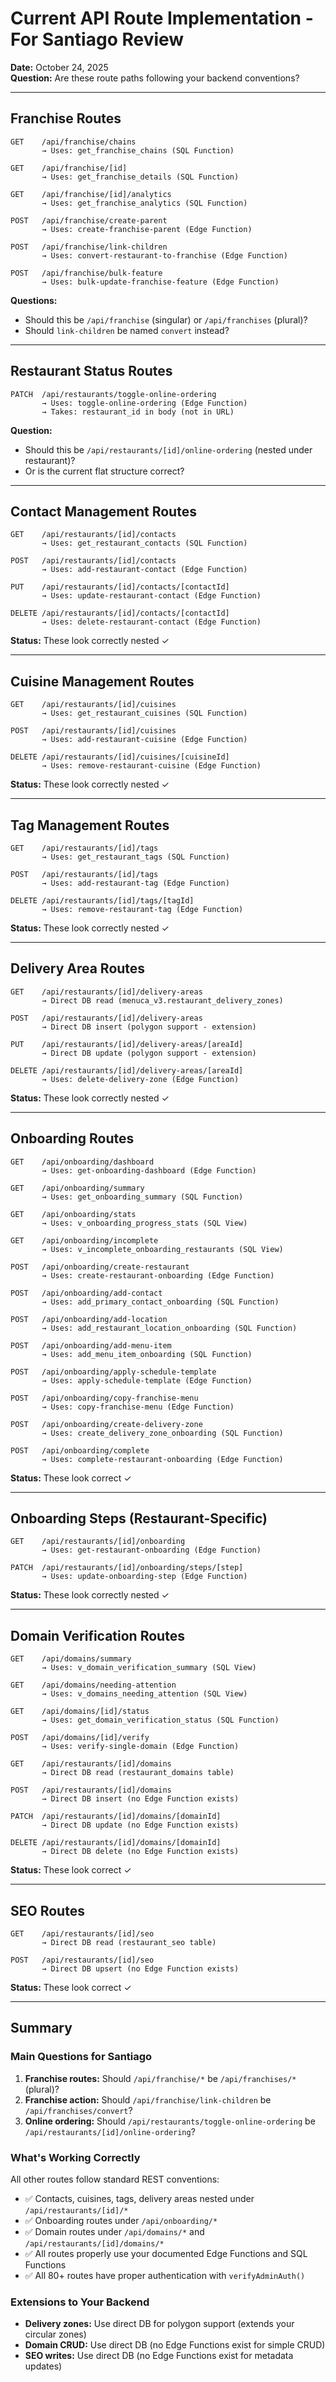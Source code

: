 # Current API Route Implementation - For Santiago Review

**Date:** October 24, 2025  
**Question:** Are these route paths following your backend conventions?

---

## Franchise Routes

```
GET    /api/franchise/chains
       → Uses: get_franchise_chains (SQL Function)
       
GET    /api/franchise/[id]
       → Uses: get_franchise_details (SQL Function)
       
GET    /api/franchise/[id]/analytics
       → Uses: get_franchise_analytics (SQL Function)
       
POST   /api/franchise/create-parent
       → Uses: create-franchise-parent (Edge Function)
       
POST   /api/franchise/link-children
       → Uses: convert-restaurant-to-franchise (Edge Function)
       
POST   /api/franchise/bulk-feature
       → Uses: bulk-update-franchise-feature (Edge Function)
```

**Questions:**
- Should this be `/api/franchise` (singular) or `/api/franchises` (plural)?
- Should `link-children` be named `convert` instead?

---

## Restaurant Status Routes

```
PATCH  /api/restaurants/toggle-online-ordering
       → Uses: toggle-online-ordering (Edge Function)
       → Takes: restaurant_id in body (not in URL)
```

**Question:**
- Should this be `/api/restaurants/[id]/online-ordering` (nested under restaurant)?
- Or is the current flat structure correct?

---

## Contact Management Routes

```
GET    /api/restaurants/[id]/contacts
       → Uses: get_restaurant_contacts (SQL Function)
       
POST   /api/restaurants/[id]/contacts
       → Uses: add-restaurant-contact (Edge Function)
       
PUT    /api/restaurants/[id]/contacts/[contactId]
       → Uses: update-restaurant-contact (Edge Function)
       
DELETE /api/restaurants/[id]/contacts/[contactId]
       → Uses: delete-restaurant-contact (Edge Function)
```

**Status:** These look correctly nested ✓

---

## Cuisine Management Routes

```
GET    /api/restaurants/[id]/cuisines
       → Uses: get_restaurant_cuisines (SQL Function)
       
POST   /api/restaurants/[id]/cuisines
       → Uses: add-restaurant-cuisine (Edge Function)
       
DELETE /api/restaurants/[id]/cuisines/[cuisineId]
       → Uses: remove-restaurant-cuisine (Edge Function)
```

**Status:** These look correctly nested ✓

---

## Tag Management Routes

```
GET    /api/restaurants/[id]/tags
       → Uses: get_restaurant_tags (SQL Function)
       
POST   /api/restaurants/[id]/tags
       → Uses: add-restaurant-tag (Edge Function)
       
DELETE /api/restaurants/[id]/tags/[tagId]
       → Uses: remove-restaurant-tag (Edge Function)
```

**Status:** These look correctly nested ✓

---

## Delivery Area Routes

```
GET    /api/restaurants/[id]/delivery-areas
       → Direct DB read (menuca_v3.restaurant_delivery_zones)
       
POST   /api/restaurants/[id]/delivery-areas
       → Direct DB insert (polygon support - extension)
       
PUT    /api/restaurants/[id]/delivery-areas/[areaId]
       → Direct DB update (polygon support - extension)
       
DELETE /api/restaurants/[id]/delivery-areas/[areaId]
       → Uses: delete-delivery-zone (Edge Function)
```

**Status:** These look correctly nested ✓

---

## Onboarding Routes

```
GET    /api/onboarding/dashboard
       → Uses: get-onboarding-dashboard (Edge Function)
       
GET    /api/onboarding/summary
       → Uses: get_onboarding_summary (SQL Function)
       
GET    /api/onboarding/stats
       → Uses: v_onboarding_progress_stats (SQL View)
       
GET    /api/onboarding/incomplete
       → Uses: v_incomplete_onboarding_restaurants (SQL View)
       
POST   /api/onboarding/create-restaurant
       → Uses: create-restaurant-onboarding (Edge Function)
       
POST   /api/onboarding/add-contact
       → Uses: add_primary_contact_onboarding (SQL Function)
       
POST   /api/onboarding/add-location
       → Uses: add_restaurant_location_onboarding (SQL Function)
       
POST   /api/onboarding/add-menu-item
       → Uses: add_menu_item_onboarding (SQL Function)
       
POST   /api/onboarding/apply-schedule-template
       → Uses: apply-schedule-template (Edge Function)
       
POST   /api/onboarding/copy-franchise-menu
       → Uses: copy-franchise-menu (Edge Function)
       
POST   /api/onboarding/create-delivery-zone
       → Uses: create_delivery_zone_onboarding (SQL Function)
       
POST   /api/onboarding/complete
       → Uses: complete-restaurant-onboarding (Edge Function)
```

**Status:** These look correct ✓

---

## Onboarding Steps (Restaurant-Specific)

```
GET    /api/restaurants/[id]/onboarding
       → Uses: get-restaurant-onboarding (Edge Function)
       
PATCH  /api/restaurants/[id]/onboarding/steps/[step]
       → Uses: update-onboarding-step (Edge Function)
```

**Status:** These look correctly nested ✓

---

## Domain Verification Routes

```
GET    /api/domains/summary
       → Uses: v_domain_verification_summary (SQL View)
       
GET    /api/domains/needing-attention
       → Uses: v_domains_needing_attention (SQL View)
       
GET    /api/domains/[id]/status
       → Uses: get_domain_verification_status (SQL Function)
       
POST   /api/domains/[id]/verify
       → Uses: verify-single-domain (Edge Function)
       
GET    /api/restaurants/[id]/domains
       → Direct DB read (restaurant_domains table)
       
POST   /api/restaurants/[id]/domains
       → Direct DB insert (no Edge Function exists)
       
PATCH  /api/restaurants/[id]/domains/[domainId]
       → Direct DB update (no Edge Function exists)
       
DELETE /api/restaurants/[id]/domains/[domainId]
       → Direct DB delete (no Edge Function exists)
```

**Status:** These look correct ✓

---

## SEO Routes

```
GET    /api/restaurants/[id]/seo
       → Direct DB read (restaurant_seo table)
       
POST   /api/restaurants/[id]/seo
       → Direct DB upsert (no Edge Function exists)
```

**Status:** These look correct ✓

---

## Summary

### Main Questions for Santiago

1. **Franchise routes:** Should `/api/franchise/*` be `/api/franchises/*` (plural)?
2. **Franchise action:** Should `/api/franchise/link-children` be `/api/franchises/convert`?
3. **Online ordering:** Should `/api/restaurants/toggle-online-ordering` be `/api/restaurants/[id]/online-ordering`?

### What's Working Correctly

All other routes follow standard REST conventions:
- ✅ Contacts, cuisines, tags, delivery areas nested under `/api/restaurants/[id]/*`
- ✅ Onboarding routes under `/api/onboarding/*`
- ✅ Domain routes under `/api/domains/*` and `/api/restaurants/[id]/domains/*`
- ✅ All routes properly use your documented Edge Functions and SQL Functions
- ✅ All 80+ routes have proper authentication with `verifyAdminAuth()`

### Extensions to Your Backend

- **Delivery zones:** Use direct DB for polygon support (extends your circular zones)
- **Domain CRUD:** Use direct DB (no Edge Functions exist for simple CRUD)
- **SEO writes:** Use direct DB (no Edge Functions exist for metadata updates)